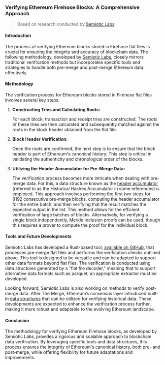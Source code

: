 ### Verifying Ethereum Firehose Blocks: A Comprehensive Approach

> Based on research conducted by [Semiotic Labs](https://semiotic.ai/)

#### Introduction

The process of verifying Ethereum blocks stored in Firehose flat files is crucial for ensuring the integrity and accuracy of blockchain data. The following methodology, developed by [Semiotic Labs](https://semiotic.ai/), closely mirrors traditional verification methods but incorporates specific tools and strategies to handle both pre-merge and post-merge Ethereum data effectively.

#### Methodology

The verification process for Ethereum blocks stored in Firehose flat files involves several key steps:

1. **Constructing Tries and Calculating Roots:**

   For each block, transaction and receipt tries are constructed. The roots of these tries are then calculated and subsequently matched against the roots in the block header obtained from the flat file.

2. **Block Header Verification:**

    Once the roots are confirmed, the next step is to ensure that the block header is part of Ethereum's canonical history. This step is critical in validating the authenticity and chronological order of the blocks.

3. **Utilizing the Header Accumulator for Pre-Merge Data:**

   The verification process becomes more intricate when dealing with pre-merge data. For this, a data structure known as the [header accumulator](https://eips.ethereum.org/EIPS/eip-7643) (referred to as the Historical Hashes Accumulator in some references) is employed. This approach involves performing the first two steps for 8192 consecutive pre-merge blocks, computing the header accumulator for the entire batch, and then verifying that the result matches the expected output in the list. This method allows for the efficient verification of large batches of blocks. Alternatively, for verifying a single block independently, Merkle inclusion proofs can be used, though this requires a prover to compute the proof for the individual block.

#### Tools and Future Developments

Semiotic Labs has developed a Rust-based tool, [available on GitHub](https://github.com/semiotic-ai/flat_head), that processes pre-merge flat files and performs the verification checks outlined above. This tool is designed to be versatile and can be adapted to support other data formats beyond flat files. The verification is conducted using data structures generated by a "flat file decoder," meaning that to support alternative data formats such as parquet, an appropriate extractor must be developed.

Looking forward, Semiotic Labs is also working on methods to verify post-merge data. After The Merge, Ethereum’s consensus layer introduced built-in [data structures](https://github.com/ethereum/annotated-spec/blob/master/phase0/beacon-chain.md#slots_per_historical_root) that can be utilized for verifying historical data. These developments are expected to enhance the verification process further, making it more robust and adaptable to the evolving Ethereum landscape.

#### Conclusion

The methodology for verifying Ethereum Firehose blocks, as developed by Semiotic Labs, provides a rigorous and scalable approach to blockchain data verification. By leveraging specific tools and data structures, this process ensures the integrity of Ethereum's canonical history, both pre- and post-merge, while offering flexibility for future adaptations and improvements.
